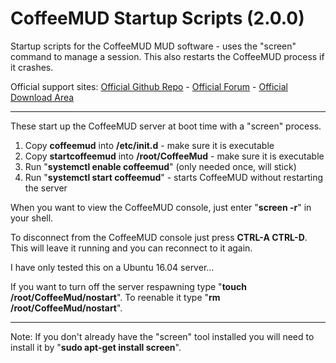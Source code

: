 # CoffeeMUD Startup Scripts (2.0.0)
Startup scripts for the CoffeeMUD MUD software - uses the "screen" command to manage a session. This also restarts the CoffeeMUD process if it crashes.

Official support sites: [Official Github Repo](https://github.com/fstltna/CoffeeStartup) - [Official Forum](https://pocketmud.com/index.php/forum/server-utils)  - [Official Download Area](https://pocketmud.com/index.php/download-upload/category/4-servers)

---
These start up the CoffeeMUD server at boot time with a "screen" process.

1. Copy **coffeemud** into **/etc/init.d** - make sure it is executable
2. Copy **startcoffeemud** into **/root/CoffeeMud** - make sure it is executable
4. Run "**systemctl enable coffeemud**" (only needed once, will stick)
5. Run "**systemctl start coffeemud**" - starts CoffeeMUD without restarting the server

When you want to view the CoffeeMUD console, just enter "**screen -r**" in your shell.

To disconnect from the CoffeeMUD console just press **CTRL-A CTRL-D**. This will leave it running and you can reconnect to it again.

I have only tested this on a Ubuntu 16.04 server...

If you want to turn off the server respawning type "**touch /root/CoffeeMud/nostart**". To reenable it type "**rm /root/CoffeeMud/nostart**".

---
Note: If you don't already have the "screen" tool installed you will need to install it by "**sudo apt-get install screen**".
